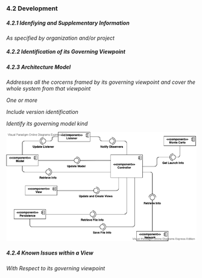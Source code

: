 ### 4.2 Development

##### 4.2.1 Idenfiying and Supplementary Information

*As specified by organization and/or project*

##### 4.2.2 Identification of its Governing Viewpoint

##### 4.2.3 Architecture Model

*Addresses all the corcerns framed by its governing viewpoint and cover the whole system from that viewpoint*

*One or more*

*Include version identification*

*Identify its governing model kind*

![](architecture_design/First_Draft.png "")

##### 4.2.4 Known Issues within a View

*With Respect to its governing viewpoint*